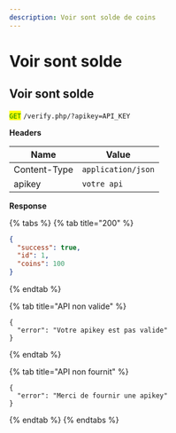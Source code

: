 ```yaml
---
description: Voir sont solde de coins
---
```


# Voir sont solde

## Voir sont solde

<mark style="color:green;">`GET`</mark> `/verify.php/?apikey=API_KEY`

**Headers**

| Name         | Value              |
| ------------ | ------------------ |
| Content-Type | `application/json` |
| apikey       | `votre api`        |

**Response**

{% tabs %}
{% tab title="200" %}
```json
{
  "success": true,
  "id": 1,
  "coins": 100
}
```
{% endtab %}

{% tab title="API non valide" %}
```
{
  "error": "Votre apikey est pas valide"
}
```
{% endtab %}

{% tab title="API non fournit" %}
```
{
  "error": "Merci de fournir une apikey"
}
```
{% endtab %}
{% endtabs %}
